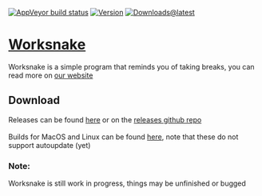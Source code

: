 [![AppVeyor build status](https://img.shields.io/appveyor/build/112batman/worksnake)](https://ci.appveyor.com/project/112batman/worksnake/build/)
[![Version](https://img.shields.io/github/v/release/Worksnake/worksnake-releases)](https://github.com/Worksnake/worksnake-releases/releases/latest)
[![Downloads@latest](https://img.shields.io/github/downloads/Worksnake/worksnake-releases/latest/total)]()

# [Worksnake](https://worksnake.github.io)
Worksnake is a simple program that reminds you of taking breaks, you can read more on [our website](https://worksnake.github.io)

## Download
Releases can be found [here](https://hazel-worksnake.vercel.app) or on the [releases github repo](https://github.com/worksnake/worksnake-releases/releases)\
\
Builds for MacOS and Linux can be found [here](Downloads.md), note that these do not support autoupdate (yet)

### Note:
Worksnake is still work in progress, things may be unfinished or bugged